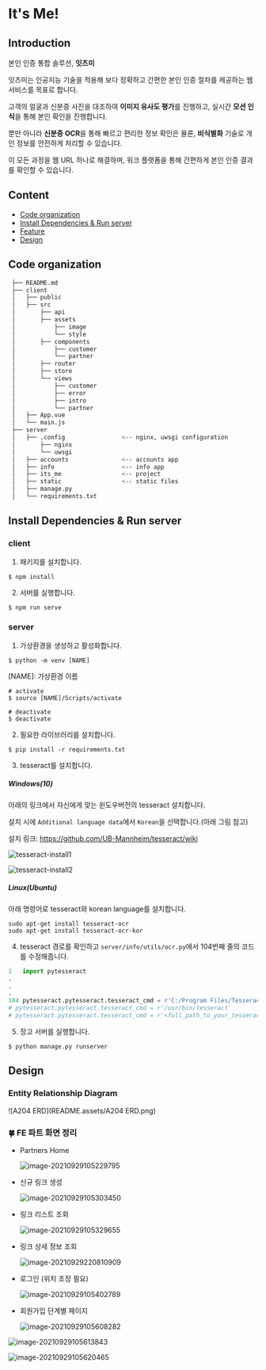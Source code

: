 # It's Me!



## Introduction

본인 인증 통합 솔루션, **잇츠미**

잇츠미는 인공지능 기술을 적용해 보다 정확하고 간편한 본인 인증 절차를 제공하는 웹 서비스를 목표로 합니다.

고객의 얼굴과 신분증 사진을 대조하여 **이미지 유사도 평가**를 진행하고, 실시간 **모션 인식**을 통해 본인 확인을 진행합니다.

뿐만 아니라 **신분증 OCR**을 통해 빠르고 편리한 정보 확인은 물론, **비식별화** 기술로 개인 정보를 안전하게 처리할 수 있습니다.

이 모든 과정을 웹 URL 하나로 해결하며, 워크 플랫폼을 통해 간편하게 본인 인증 결과를 확인할 수 있습니다.



## Content

- [Code organization](#code-organization)
- [Install Dependencies & Run server](#install-dependencies-&-run-server)
- [Feature](#feature)
- [Design](#design)



## Code organization

```bash
 ├── README.md
 ├── client
 │   ├── public
 │   ├── src
 │    	 ├── api
 │       ├── assets
 │           ├── image
 │           └── style
 │       ├── components
 │           ├── customer
 │           └── partner
 │       ├── router
 │       ├── store
 │       └── views
 │           ├── customer
 │           ├── error
 │           ├── intro
 │           └── partner
 │   ├── App.vue
 │   └── main.js
 ├── server
 │   ├── .config				<-- nginx, uwsgi configuration
 │       ├── nginx
 │       └── uwsgi
 │   ├── accounts				<-- accounts app
 │   ├── info					<-- info app
 │   ├── its_me					<-- project
 │   ├── static					<-- static files
 │   ├── manage.py
 │   └── requirements.txt
```



## Install Dependencies & Run server

### client

1. 패키지를 설치합니다.

```
$ npm install
```



2. 서버를 실행합니다.

```
$ npm run serve
```



### server

1. 가상환경을 생성하고 활성화합니다.

```
$ python -m venv [NAME]
```

\[NAME]: 가상환경 이름

```
# activate
$ source [NAME]/Scripts/activate
```

```
# deactivate
$ deactivate
```



2. 필요한 라이브러리를 설치합니다.

```
$ pip install -r requirements.txt
```



3. tesseract를 설치합니다.

##### Windows(10)

아래의 링크에서 자신에게 맞는 윈도우버전의 tesseract 설치합니다.

설치 시에 `Additional language data`에서 `Korean`을 선택합니다.(아래 그림 참고)

설치 링크: https://github.com/UB-Mannheim/tesseract/wiki

![tesseract-install1](README.assets/tesseract-install1.png)

![tesseract-install2](README.assets/tesseract-install2.png)



##### Linux(Ubuntu)

아래 명령어로 tesseract와 korean language를 설치합니다.

```
sudo apt-get install tesseract-ocr
sudo apt-get install tesseract-ocr-kor
```



4. tesseract 경로를 확인하고 `server/info/utils/ocr.py`에서 104번째 줄의 코드를 수정해줍니다.

```python
1   import pytesseract
.
.
.
104 pytesseract.pytesseract.tesseract_cmd = r'C:/Program Files/Tesseract-OCR/tesseract.exe'		# Windows10 기본 설치 경로
# pytesseract.pytesseract.tesseract_cmd = r'/usr/bin/tesseract'									# Ubuntu 기본 설치 경로
# pytesseract.pytesseract.tesseract_cmd = r'<full_path_to_your_tesseract_executable>'
```



5. 장고 서버를 실행합니다.

```
$ python manage.py runserver
```



## Design

### Entity Relationship Diagram

![A204 ERD](README.assets/A204 ERD.png)







### 🍀 FE 파트 화면 정리

- Partners Home

  ![image-20210929105229795](README.assets/image-20210929105229795.png)



- 신규 링크 생성

  ![image-20210929105303450](README.assets/image-20210929105303450.png)



- 링크 리스트 조회

  ![image-20210929105329655](README.assets/image-20210929105329655.png)

- 링크 상세 정보 조회

  ![image-20210929220810909](README.assets/image-20210929220810909.png)

- 로그인 (위치 조정 필요)

  ![image-20210929105402789](README.assets/image-20210929105402789.png)



- 회원가입 단계별 페이지

  ![image-20210929105608282](README.assets/image-20210929105608282.png)

![image-20210929105613843](README.assets/image-20210929105613843.png)

![image-20210929105620465](README.assets/image-20210929105620465.png)



